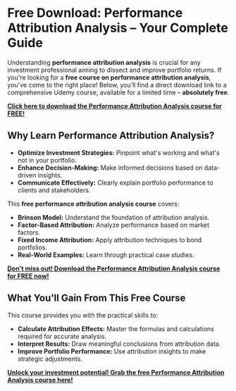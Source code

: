# Free Download: Performance Attribution Analysis – Your Complete Guide

Understanding **performance attribution analysis** is crucial for any investment professional aiming to dissect and improve portfolio returns. If you're looking for a **free course on performance attribution analysis**, you've come to the right place! Below, you’ll find a direct download link to a comprehensive Udemy course, available for a limited time – **absolutely free**.

[**Click here to download the Performance Attribution Analysis course for FREE!**](https://udemywork.com/performance-attribution-analysis)

## Why Learn Performance Attribution Analysis?

*   **Optimize Investment Strategies:** Pinpoint what's working and what's not in your portfolio.
*   **Enhance Decision-Making:** Make informed decisions based on data-driven insights.
*   **Communicate Effectively:** Clearly explain portfolio performance to clients and stakeholders.

This **free performance attribution analysis course** covers:

*   **Brinson Model:** Understand the foundation of attribution analysis.
*   **Factor-Based Attribution:** Analyze performance based on market factors.
*   **Fixed Income Attribution:** Apply attribution techniques to bond portfolios.
*   **Real-World Examples:** Learn through practical case studies.

[**Don't miss out! Download the Performance Attribution Analysis course for FREE now!**](https://udemywork.com/performance-attribution-analysis)

## What You'll Gain From This Free Course

This course provides you with the practical skills to:

*   **Calculate Attribution Effects:** Master the formulas and calculations required for accurate analysis.
*   **Interpret Results:** Draw meaningful conclusions from attribution data.
*   **Improve Portfolio Performance:** Use attribution insights to make strategic adjustments.

[**Unlock your investment potential! Grab the free Performance Attribution Analysis course here!**](https://udemywork.com/performance-attribution-analysis)
